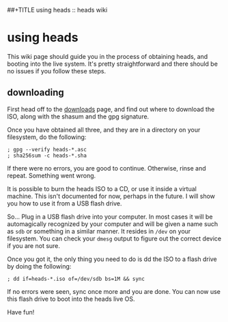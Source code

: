 ##+TITLE using heads :: heads wiki

using heads
===========

This wiki page should guide you in the process of obtaining heads, and
booting into the live system. It's pretty straightforward and there
should be no issues if you follow these steps.

downloading
-----------

First head off to the [downloads](/download/) page, and find out where
to download the ISO, along with the shasum and the gpg signature.

Once you have obtained all three, and they are in a directory on your
filesystem, do the following:

	; gpg --verify heads-*.asc
	; sha256sum -c heads-*.sha

If there were no errors, you are good to continue. Otherwise, rinse and
repeat. Something went wrong.

It is possible to burn the heads ISO to a CD, or use it inside a virtual
machine. This isn't documented for now, perhaps in the future. I will
show you how to use it from a USB flash drive.

So... Plug in a USB flash drive into your computer. In most cases it
will be automagically recognized by your computer and will be given a
name such as `sdb` or something in a similar manner. It resides in
`/dev` on your filesystem. You can check your `dmesg` output to figure
out the correct device if you are not sure.

Once you got it, the only thing you need to do is dd the ISO to a flash
drive by doing the following:

	; dd if=heads-*.iso of=/dev/sdb bs=1M && sync

If no errors were seen, sync once more and you are done. You can now use
this flash drive to boot into the heads live OS.

Have fun!
